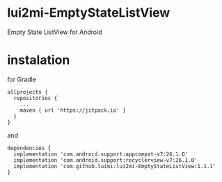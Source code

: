 # lui2mi-EmptyStateListView
Empty State ListView for Android

# instalation
for Gradle
```
allprojects {
  repositories {
    ...
    maven { url 'https://jitpack.io' }
  }
}
```
and
```
dependencies {
  implementation 'com.android.support:appcompat-v7:26.1.0'
  implementation 'com.android.support:recyclerview-v7:26.1.0'
  implementation 'com.github.luimi:lui2mi-EmptyStateListView:1.1.1'
}
```
